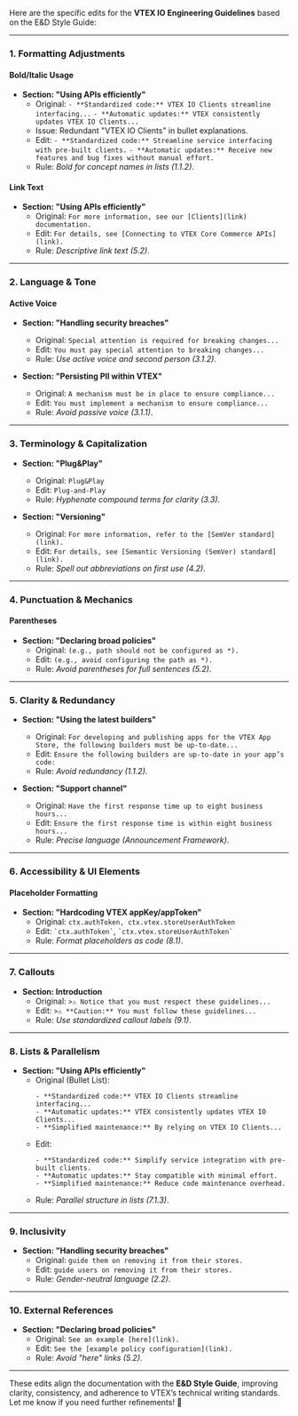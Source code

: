 Here are the specific edits for the **VTEX IO Engineering Guidelines** based on the E&D Style Guide:

---

### **1. Formatting Adjustments**
#### **Bold/Italic Usage**
- **Section: "Using APIs efficiently"**
  - Original:
    `- **Standardized code:** VTEX IO Clients streamline interfacing...`
    `- **Automatic updates:** VTEX consistently updates VTEX IO Clients...`
  - Issue: Redundant "VTEX IO Clients" in bullet explanations.
  - Edit:
    `- **Standardized code:** Streamline service interfacing with pre-built clients.`
    `- **Automatic updates:** Receive new features and bug fixes without manual effort.`
  - Rule: *Bold for concept names in lists (1.1.2)*.

#### **Link Text**
- **Section: "Using APIs efficiently"**
  - Original:
    `For more information, see our [Clients](link) documentation.`
  - Edit:
    `For details, see [Connecting to VTEX Core Commerce APIs](link).`
  - Rule: *Descriptive link text (5.2)*.

---

### **2. Language & Tone**
#### **Active Voice**
- **Section: "Handling security breaches"**
  - Original:
    `Special attention is required for breaking changes...`
  - Edit:
    `You must pay special attention to breaking changes...`
  - Rule: *Use active voice and second person (3.1.2)*.

- **Section: "Persisting PII within VTEX"**
  - Original:
    `A mechanism must be in place to ensure compliance...`
  - Edit:
    `You must implement a mechanism to ensure compliance...`
  - Rule: *Avoid passive voice (3.1.1)*.

---

### **3. Terminology & Capitalization**
- **Section: "Plug&Play"**
  - Original:
    `Plug&Play`
  - Edit:
    `Plug-and-Play`
  - Rule: *Hyphenate compound terms for clarity (3.3)*.

- **Section: "Versioning"**
  - Original:
    `For more information, refer to the [SemVer standard](link).`
  - Edit:
    `For details, see [Semantic Versioning (SemVer) standard](link).`
  - Rule: *Spell out abbreviations on first use (4.2)*.

---

### **4. Punctuation & Mechanics**
#### **Parentheses**
- **Section: "Declaring broad policies"**
  - Original:
    `(e.g., path should not be configured as *).`
  - Edit:
    `(e.g., avoid configuring the path as *).`
  - Rule: *Avoid parentheses for full sentences (5.2)*.

---

### **5. Clarity & Redundancy**
- **Section: "Using the latest builders"**
  - Original:
    `For developing and publishing apps for the VTEX App Store, the following builders must be up-to-date...`
  - Edit:
    `Ensure the following builders are up-to-date in your app’s code:`
  - Rule: *Avoid redundancy (1.1.2)*.

- **Section: "Support channel"**
  - Original:
    `Have the first response time up to eight business hours...`
  - Edit:
    `Ensure the first response time is within eight business hours...`
  - Rule: *Precise language (Announcement Framework)*.

---

### **6. Accessibility & UI Elements**
#### **Placeholder Formatting**
- **Section: "Hardcoding VTEX appKey/appToken"**
  - Original:
    `ctx.authToken, ctx.vtex.storeUserAuthToken`
  - Edit:
    `` `ctx.authToken` ``, `` `ctx.vtex.storeUserAuthToken` ``
  - Rule: *Format placeholders as code (8.1)*.

---

### **7. Callouts**
- **Section: Introduction**
  - Original:
    `>⚠️ Notice that you must respect these guidelines...`
  - Edit:
    `>⚠️ **Caution:** You must follow these guidelines...`
  - Rule: *Use standardized callout labels (9.1)*.

---

### **8. Lists & Parallelism**
- **Section: "Using APIs efficiently"**
  - Original (Bullet List):
    ```
    - **Standardized code:** VTEX IO Clients streamline interfacing...
    - **Automatic updates:** VTEX consistently updates VTEX IO Clients...
    - **Simplified maintenance:** By relying on VTEX IO Clients...
    ```
  - Edit:
    ```
    - **Standardized code:** Simplify service integration with pre-built clients.
    - **Automatic updates:** Stay compatible with minimal effort.
    - **Simplified maintenance:** Reduce code maintenance overhead.
    ```
  - Rule: *Parallel structure in lists (7.1.3)*.

---

### **9. Inclusivity**
- **Section: "Handling security breaches"**
  - Original:
    `guide them on removing it from their stores.`
  - Edit:
    `guide users on removing it from their stores.`
  - Rule: *Gender-neutral language (2.2)*.

---

### **10. External References**
- **Section: "Declaring broad policies"**
  - Original:
    `See an example [here](link).`
  - Edit:
    `See the [example policy configuration](link).`
  - Rule: *Avoid "here" links (5.2)*.

---

These edits align the documentation with the **E&D Style Guide**, improving clarity, consistency, and adherence to VTEX’s technical writing standards. Let me know if you need further refinements! 📝
